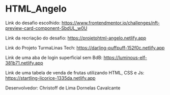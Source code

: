 # HTML_Angelo
Link do desafio escolhido: https://www.frontendmentor.io/challenges/nft-preview-card-component-SbdUL_w0U	  

Link da recriação do desafio: https://projetohtml-angelo.netlify.app

Link do Projeto TurmaLinas Tech: https://darling-puffpuff-152f0c.netlify.app

Link de uma aba de login superficial sem BdB: https://luminous-elf-381b71.netlify.app

Link de uma tabela de venda de frutas utilizando HTML, CSS e Js: https://startling-licorice-1335da.netlify.app

Desenvolvedor: Christoff de Lima Dornelas Cavalcante
